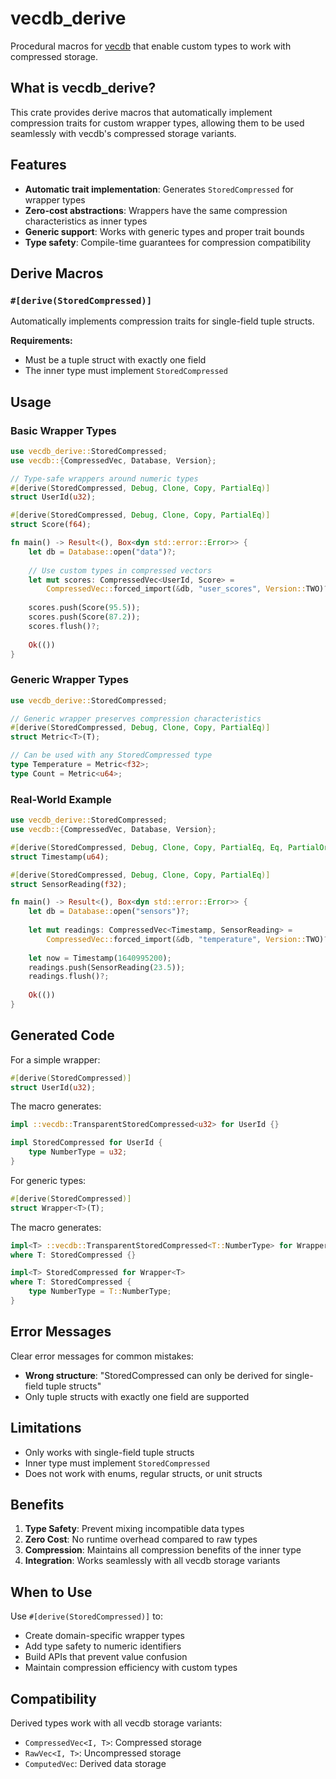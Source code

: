 # vecdb_derive

Procedural macros for [vecdb](../vecdb) that enable custom types to work with compressed storage.

## What is vecdb_derive?

This crate provides derive macros that automatically implement compression traits for custom wrapper types, allowing them to be used seamlessly with vecdb's compressed storage variants.

## Features

- **Automatic trait implementation**: Generates `StoredCompressed` for wrapper types
- **Zero-cost abstractions**: Wrappers have the same compression characteristics as inner types
- **Generic support**: Works with generic types and proper trait bounds
- **Type safety**: Compile-time guarantees for compression compatibility

## Derive Macros

### `#[derive(StoredCompressed)]`

Automatically implements compression traits for single-field tuple structs.

**Requirements:**
- Must be a tuple struct with exactly one field
- The inner type must implement `StoredCompressed`

## Usage

### Basic Wrapper Types

```rust
use vecdb_derive::StoredCompressed;
use vecdb::{CompressedVec, Database, Version};

// Type-safe wrappers around numeric types
#[derive(StoredCompressed, Debug, Clone, Copy, PartialEq)]
struct UserId(u32);

#[derive(StoredCompressed, Debug, Clone, Copy, PartialEq)]
struct Score(f64);

fn main() -> Result<(), Box<dyn std::error::Error>> {
    let db = Database::open("data")?;
    
    // Use custom types in compressed vectors
    let mut scores: CompressedVec<UserId, Score> = 
        CompressedVec::forced_import(&db, "user_scores", Version::TWO)?;
    
    scores.push(Score(95.5));
    scores.push(Score(87.2));
    scores.flush()?;
    
    Ok(())
}
```

### Generic Wrapper Types

```rust
use vecdb_derive::StoredCompressed;

// Generic wrapper preserves compression characteristics
#[derive(StoredCompressed, Debug, Clone, Copy, PartialEq)]
struct Metric<T>(T);

// Can be used with any StoredCompressed type
type Temperature = Metric<f32>;
type Count = Metric<u64>;
```

### Real-World Example

```rust
use vecdb_derive::StoredCompressed;
use vecdb::{CompressedVec, Database, Version};

#[derive(StoredCompressed, Debug, Clone, Copy, PartialEq, Eq, PartialOrd, Ord)]
struct Timestamp(u64);

#[derive(StoredCompressed, Debug, Clone, Copy, PartialEq)]
struct SensorReading(f32);

fn main() -> Result<(), Box<dyn std::error::Error>> {
    let db = Database::open("sensors")?;
    
    let mut readings: CompressedVec<Timestamp, SensorReading> = 
        CompressedVec::forced_import(&db, "temperature", Version::TWO)?;
    
    let now = Timestamp(1640995200);
    readings.push(SensorReading(23.5));
    readings.flush()?;
    
    Ok(())
}
```

## Generated Code

For a simple wrapper:
```rust
#[derive(StoredCompressed)]
struct UserId(u32);
```

The macro generates:
```rust
impl ::vecdb::TransparentStoredCompressed<u32> for UserId {}

impl StoredCompressed for UserId {
    type NumberType = u32;
}
```

For generic types:
```rust
#[derive(StoredCompressed)]
struct Wrapper<T>(T);
```

The macro generates:
```rust
impl<T> ::vecdb::TransparentStoredCompressed<T::NumberType> for Wrapper<T> 
where T: StoredCompressed {}

impl<T> StoredCompressed for Wrapper<T> 
where T: StoredCompressed {
    type NumberType = T::NumberType;
}
```

## Error Messages

Clear error messages for common mistakes:
- **Wrong structure**: "StoredCompressed can only be derived for single-field tuple structs"
- Only tuple structs with exactly one field are supported

## Limitations

- Only works with single-field tuple structs
- Inner type must implement `StoredCompressed`
- Does not work with enums, regular structs, or unit structs

## Benefits

1. **Type Safety**: Prevent mixing incompatible data types
2. **Zero Cost**: No runtime overhead compared to raw types
3. **Compression**: Maintains all compression benefits of the inner type
4. **Integration**: Works seamlessly with all vecdb storage variants

## When to Use

Use `#[derive(StoredCompressed)]` to:
- Create domain-specific wrapper types
- Add type safety to numeric identifiers
- Build APIs that prevent value confusion
- Maintain compression efficiency with custom types

## Compatibility

Derived types work with all vecdb storage variants:
- `CompressedVec<I, T>`: Compressed storage
- `RawVec<I, T>`: Uncompressed storage
- `ComputedVec`: Derived data storage